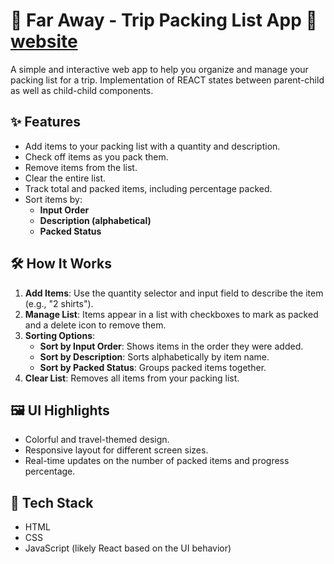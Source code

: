 # 🌴 Far Away - Trip Packing List App 🧳[website]()

A simple and interactive web app to help you organize and manage your packing list for a trip.
Implementation of REACT states between parent-child as well as child-child components.

## ✨ Features

- Add items to your packing list with a quantity and description.
- Check off items as you pack them.
- Remove items from the list.
- Clear the entire list.
- Track total and packed items, including percentage packed.
- Sort items by:
  - **Input Order**
  - **Description (alphabetical)**
  - **Packed Status**

## 🛠️ How It Works

1. **Add Items**: Use the quantity selector and input field to describe the item (e.g., "2 shirts").
2. **Manage List**: Items appear in a list with checkboxes to mark as packed and a delete icon to remove them.
3. **Sorting Options**:
   - **Sort by Input Order**: Shows items in the order they were added.
   - **Sort by Description**: Sorts alphabetically by item name.
   - **Sort by Packed Status**: Groups packed items together.
4. **Clear List**: Removes all items from your packing list.

## 🖼️ UI Highlights

- Colorful and travel-themed design.
- Responsive layout for different screen sizes.
- Real-time updates on the number of packed items and progress percentage.

## 🚀 Tech Stack

- HTML
- CSS
- JavaScript (likely React based on the UI behavior)